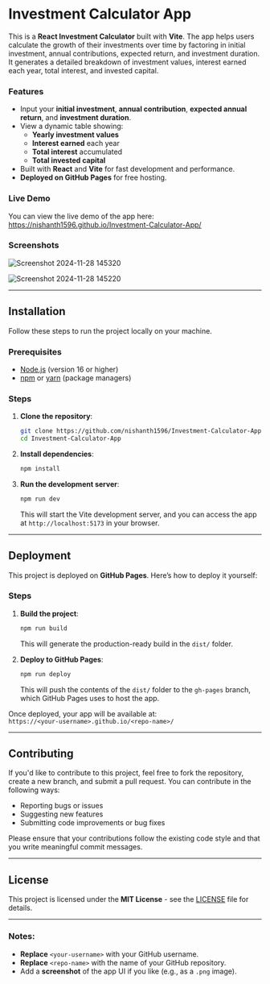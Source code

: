 # Investment Calculator App

This is a **React Investment Calculator** built with **Vite**. The app helps users calculate the growth of their investments over time by factoring in initial investment, annual contributions, expected return, and investment duration. It generates a detailed breakdown of investment values, interest earned each year, total interest, and invested capital.

### Features
- Input your **initial investment**, **annual contribution**, **expected annual return**, and **investment duration**.
- View a dynamic table showing:
  - **Yearly investment values**
  - **Interest earned** each year
  - **Total interest** accumulated
  - **Total invested capital**
- Built with **React** and **Vite** for fast development and performance.
- **Deployed on GitHub Pages** for free hosting.

### Live Demo

You can view the live demo of the app here:  
https://nishanth1596.github.io/Investment-Calculator-App/

### Screenshots
![Screenshot 2024-11-28 145320](https://github.com/user-attachments/assets/b3689431-c1b5-4918-922c-130c9fda4bef)

![Screenshot 2024-11-28 145220](https://github.com/user-attachments/assets/9fa7d8cc-e024-4a65-9ce2-1e503ab823c8)

---

## Installation

Follow these steps to run the project locally on your machine.

### Prerequisites

- [Node.js](https://nodejs.org/) (version 16 or higher)
- [npm](https://www.npmjs.com/) or [yarn](https://yarnpkg.com/) (package managers)

### Steps

1. **Clone the repository**:

    ```bash
    git clone https://github.com/nishanth1596/Investment-Calculator-App.git
    cd Investment-Calculator-App
    ```

2. **Install dependencies**:

    ```bash
    npm install
    ```

3. **Run the development server**:

    ```bash
    npm run dev
    ```

    This will start the Vite development server, and you can access the app at `http://localhost:5173` in your browser.

---

## Deployment

This project is deployed on **GitHub Pages**. Here’s how to deploy it yourself:

### Steps

1. **Build the project**:

    ```bash
    npm run build
    ```

    This will generate the production-ready build in the `dist/` folder.

2. **Deploy to GitHub Pages**:

    ```bash
    npm run deploy
    ```

    This will push the contents of the `dist/` folder to the `gh-pages` branch, which GitHub Pages uses to host the app.

Once deployed, your app will be available at:  
`https://<your-username>.github.io/<repo-name>/`

---

## Contributing

If you'd like to contribute to this project, feel free to fork the repository, create a new branch, and submit a pull request. You can contribute in the following ways:

- Reporting bugs or issues
- Suggesting new features
- Submitting code improvements or bug fixes

Please ensure that your contributions follow the existing code style and that you write meaningful commit messages.

---

## License

This project is licensed under the **MIT License** - see the [LICENSE](LICENSE) file for details.

---

### Notes:
- **Replace** `<your-username>` with your GitHub username.
- **Replace** `<repo-name>` with the name of your GitHub repository.
- Add a **screenshot** of the app UI if you like (e.g., as a `.png` image).
